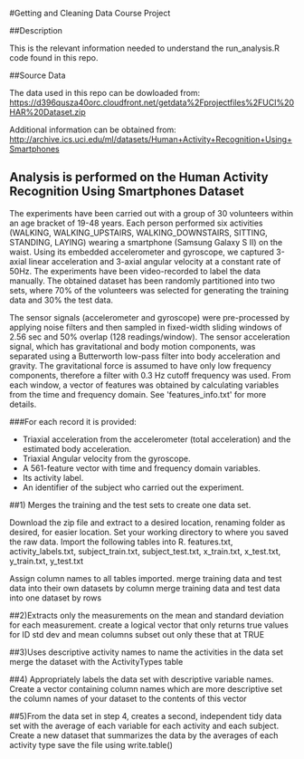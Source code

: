 #Getting and Cleaning Data Course Project

##Description

This is the relevant information needed to understand the run_analysis.R code found in this repo.

##Source Data

The data used in this repo can be dowloaded from:
https://d396qusza40orc.cloudfront.net/getdata%2Fprojectfiles%2FUCI%20HAR%20Dataset.zip 

Additional information can be obtained from:
http://archive.ics.uci.edu/ml/datasets/Human+Activity+Recognition+Using+Smartphones 

## Analysis is performed on the Human Activity Recognition Using Smartphones Dataset

The experiments have been carried out with a group of 30 volunteers within an age bracket of 19-48 years. Each person performed six activities (WALKING, WALKING_UPSTAIRS, WALKING_DOWNSTAIRS, SITTING, STANDING, LAYING) wearing a smartphone (Samsung Galaxy S II) on the waist. Using its embedded accelerometer and gyroscope, we captured 3-axial linear acceleration and 3-axial angular velocity at a constant rate of 50Hz. The experiments have been video-recorded to label the data manually. The obtained dataset has been randomly partitioned into two sets, where 70% of the volunteers was selected for generating the training data and 30% the test data. 

The sensor signals (accelerometer and gyroscope) were pre-processed by applying noise filters and then sampled in fixed-width sliding windows of 2.56 sec and 50% overlap (128 readings/window). The sensor acceleration signal, which has gravitational and body motion components, was separated using a Butterworth low-pass filter into body acceleration and gravity. The gravitational force is assumed to have only low frequency components, therefore a filter with 0.3 Hz cutoff frequency was used. From each window, a vector of features was obtained by calculating variables from the time and frequency domain. See 'features_info.txt' for more details. 

###For each record it is provided:

- Triaxial acceleration from the accelerometer (total acceleration) and the estimated body acceleration.
- Triaxial Angular velocity from the gyroscope. 
- A 561-feature vector with time and frequency domain variables. 
- Its activity label. 
- An identifier of the subject who carried out the experiment.

##1) Merges the training and the test sets to create one data set.

Download the zip file and extract to a desired location, renaming folder as desired, for easier location.
Set your working directory to where you saved the raw data.
Import the following tables into R.
	features.txt, activity_labels.txt, subject_train.txt, subject_test.txt, 
	x_train.txt, x_test.txt, y_train.txt, y_test.txt
	
Assign column names to all tables imported.
merge training data and test data into their own datasets by column
merge training data and test data into one dataset by rows

##2)Extracts only the measurements on the mean and standard deviation for each measurement. 
create a logical vector that only returns true values for ID std dev and mean columns
subset out only these that at TRUE

##3)Uses descriptive activity names to name the activities in the data set
merge the dataset with the ActivityTypes table

##4) Appropriately labels the data set with descriptive variable names. 
Create a vector containing column names which are more descriptive
set the column names of your dataset to the contents of this vector

##5)From the data set in step 4, creates a second, independent tidy data set with the average of each variable for each activity and each subject.
Create a new dataset that summarizes the data by the averages of each activity type 
save the file using write.table()